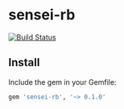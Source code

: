 sensei-rb
=========

[![Build Status](https://secure.travis-ci.org/Identified/sensei-rb.png)](http://travis-ci.org/Identified/sensei-rb?branch=master)

Install
-------
Include the gem in your Gemfile:
``` ruby
gem 'sensei-rb', '~> 0.1.0'
```
